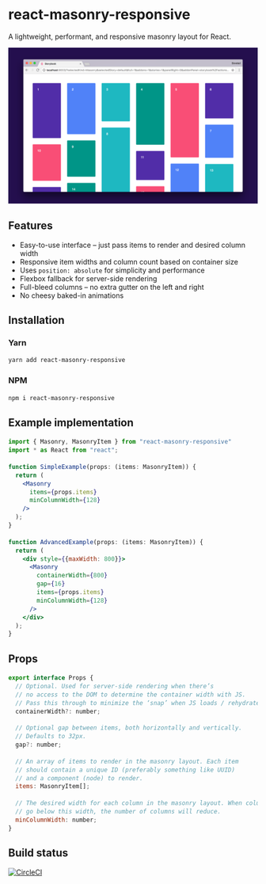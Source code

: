 # react-masonry-responsive

A lightweight, performant, and responsive masonry layout for React.

![Screenshot of react-masonry-responsive](./img/screenshot.png?raw=true)

## Features

* Easy-to-use interface – just pass items to render and desired column width
* Responsive item widths and column count based on container size
* Uses `position: absolute` for simplicity and performance
* Flexbox fallback for server-side rendering
* Full-bleed columns – no extra gutter on the left and right
* No cheesy baked-in animations

## Installation

### Yarn

```bash
yarn add react-masonry-responsive
```

### NPM

```bash
npm i react-masonry-responsive
```

## Example implementation

```jsx
import { Masonry, MasonryItem } from "react-masonry-responsive"
import * as React from "react";

function SimpleExample(props: (items: MasonryItem)) {
  return (
    <Masonry
      items={props.items}
      minColumnWidth={128}
    />
  );
}

function AdvancedExample(props: (items: MasonryItem)) {
  return (
    <div style={{maxWidth: 800}}>
      <Masonry
        containerWidth={800}
        gap={16}
        items={props.items}
        minColumnWidth={128}
      />
    </div>
  );
}
```

## Props

```jsx
export interface Props {
  // Optional. Used for server-side rendering when there’s
  // no access to the DOM to determine the container width with JS.
  // Pass this through to minimize the ‘snap’ when JS loads / rehydrates.
  containerWidth?: number;

  // Optional gap between items, both horizontally and vertically.
  // Defaults to 32px.
  gap?: number;

  // An array of items to render in the masonry layout. Each item
  // should contain a unique ID (preferably something like UUID)
  // and a component (node) to render.
  items: MasonryItem[];

  // The desired width for each column in the masonry layout. When columns
  // go below this width, the number of columns will reduce.
  minColumnWidth: number;
}
```

## Build status

[![CircleCI](https://circleci.com/gh/heydovetail/react-masonry-responsive.svg?style=svg)](https://circleci.com/gh/heydovetail/react-masonry-responsive)

